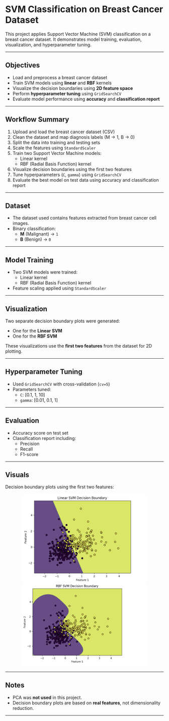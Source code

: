 # SVM Classification on Breast Cancer Dataset

This project applies Support Vector Machine (SVM) classification on a breast cancer dataset. It demonstrates model training, evaluation, visualization, and hyperparameter tuning.

---

## Objectives

- Load and preprocess a breast cancer dataset
- Train SVM models using **linear** and **RBF** kernels
- Visualize the decision boundaries using **2D feature space**
- Perform **hyperparameter tuning** using `GridSearchCV`
- Evaluate model performance using **accuracy** and **classification report**

---

## Workflow Summary

1. Upload and load the breast cancer dataset (CSV)
2. Clean the dataset and map diagnosis labels (M → 1, B → 0)
3. Split the data into training and testing sets
4. Scale the features using `StandardScaler`
5. Train two Support Vector Machine models:
   - Linear kernel
   - RBF (Radial Basis Function) kernel
6. Visualize decision boundaries using the first two features
7. Tune hyperparameters (`C`, `gamma`) using `GridSearchCV`
8. Evaluate the best model on test data using accuracy and classification report

---

## Dataset

- The dataset used contains features extracted from breast cancer cell images.
- Binary classification:  
  - **M** (Malignant) → `1`  
  - **B** (Benign) → `0`

---

## Model Training

- Two SVM models were trained:
  - Linear kernel
  - RBF (Radial Basis Function) kernel
- Feature scaling applied using `StandardScaler`

---

## Visualization

Two separate decision boundary plots were generated:
- One for the **Linear SVM**
- One for the **RBF SVM**

These visualizations use the **first two features** from the dataset for 2D plotting.

---

## Hyperparameter Tuning

- Used `GridSearchCV` with cross-validation (`cv=5`)
- Parameters tuned:
  - `C`: [0.1, 1, 10]
  - `gamma`: [0.01, 0.1, 1]

---

## Evaluation

- Accuracy score on test set
- Classification report including:
  - Precision
  - Recall
  - F1-score

 ---
 
## Visuals

Decision boundary plots using the first two features:

<div align="center">
  <img src="linear_svm_plot.png" width="400"/>
  <img src="rbf_svm_plot.png" width="400"/>
</div>


---

## Notes

- PCA was **not used** in this project.
- Decision boundary plots are based on **real features**, not dimensionality reduction.

---

